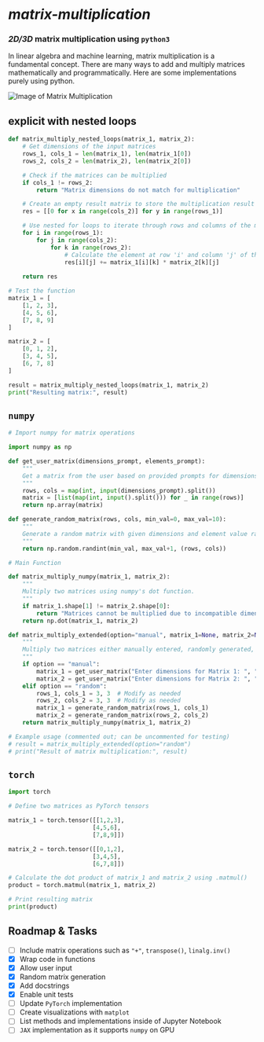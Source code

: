 # ***matrix-multiplication***

### _2D/3D_ matrix multiplication using `python3`

In linear algebra and machine learning, matrix multiplication is a fundamental concept. 
There are many ways to add and multiply matrices mathematically and programmatically. 
Here are some implementations purely using python.

![Image of Matrix Multiplication](Basic_MMM.png)



## explicit with nested loops
```python
def matrix_multiply_nested_loops(matrix_1, matrix_2):
    # Get dimensions of the input matrices
    rows_1, cols_1 = len(matrix_1), len(matrix_1[0])
    rows_2, cols_2 = len(matrix_2), len(matrix_2[0])

    # Check if the matrices can be multiplied
    if cols_1 != rows_2:
        return "Matrix dimensions do not match for multiplication"

    # Create an empty result matrix to store the multiplication result
    res = [[0 for x in range(cols_2)] for y in range(rows_1)]

    # Use nested for loops to iterate through rows and columns of the matrices
    for i in range(rows_1):
        for j in range(cols_2):
            for k in range(rows_2):
                # Calculate the element at row 'i' and column 'j' of the result matrix
                res[i][j] += matrix_1[i][k] * matrix_2[k][j]
    
    return res

# Test the function
matrix_1 = [
    [1, 2, 3],
    [4, 5, 6],
    [7, 8, 9]
]

matrix_2 = [
    [0, 1, 2],
    [3, 4, 5],
    [6, 7, 8]
]

result = matrix_multiply_nested_loops(matrix_1, matrix_2)
print("Resulting matrix:", result)
```
## `numpy`
```python
# Import numpy for matrix operations

import numpy as np

def get_user_matrix(dimensions_prompt, elements_prompt):
    """
    Get a matrix from the user based on provided prompts for dimensions and elements.
    """
    rows, cols = map(int, input(dimensions_prompt).split())
    matrix = [list(map(int, input().split())) for _ in range(rows)]
    return np.array(matrix)

def generate_random_matrix(rows, cols, min_val=0, max_val=10):
    """
    Generate a random matrix with given dimensions and element value range.
    """
    return np.random.randint(min_val, max_val+1, (rows, cols))

# Main Function

def matrix_multiply_numpy(matrix_1, matrix_2):
    """
    Multiply two matrices using numpy's dot function.
    """
    if matrix_1.shape[1] != matrix_2.shape[0]:
        return "Matrices cannot be multiplied due to incompatible dimensions."
    return np.dot(matrix_1, matrix_2)

def matrix_multiply_extended(option="manual", matrix_1=None, matrix_2=None):
    """
    Multiply two matrices either manually entered, randomly generated, or provided.
    """
    if option == "manual":
        matrix_1 = get_user_matrix("Enter dimensions for Matrix 1: ", "Enter elements for Matrix 1: ")
        matrix_2 = get_user_matrix("Enter dimensions for Matrix 2: ", "Enter elements for Matrix 2: ")
    elif option == "random":
        rows_1, cols_1 = 3, 3  # Modify as needed
        rows_2, cols_2 = 3, 3  # Modify as needed
        matrix_1 = generate_random_matrix(rows_1, cols_1)
        matrix_2 = generate_random_matrix(rows_2, cols_2)
    return matrix_multiply_numpy(matrix_1, matrix_2)

# Example usage (commented out; can be uncommented for testing)
# result = matrix_multiply_extended(option="random")
# print("Result of matrix multiplication:", result)
```
## `torch`
```python
import torch

# Define two matrices as PyTorch tensors

matrix_1 = torch.tensor([[1,2,3],
                        [4,5,6],
                        [7,8,9]])

matrix_2 = torch.tensor([[0,1,2],
                        [3,4,5],
                        [6,7,8]])

# Calculate the dot product of matrix_1 and matrix_2 using .matmul()
product = torch.matmul(matrix_1, matrix_2)

# Print resulting matrix
print(product)
```
## Roadmap & Tasks

- [ ] Include matrix operations such as `"+"`,  `transpose()`,  `linalg.inv()`
- [x] Wrap code in functions 
- [x] Allow user input 
- [x] Random matrix generation 
- [x] Add docstrings
- [x] Enable unit tests
- [ ] Update `PyTorch` implementation
- [ ] Create visualizations with `matplot`
- [ ] List methods and implementations inside of Jupyter Notebook
- [ ] `JAX` implementation as it supports `numpy` on GPU